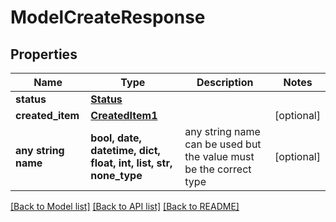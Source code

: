 # ModelCreateResponse


## Properties
Name | Type | Description | Notes
------------ | ------------- | ------------- | -------------
**status** | [**Status**](Status.md) |  | 
**created_item** | [**CreatedItem1**](CreatedItem1.md) |  | [optional] 
**any string name** | **bool, date, datetime, dict, float, int, list, str, none_type** | any string name can be used but the value must be the correct type | [optional]

[[Back to Model list]](../README.md#documentation-for-models) [[Back to API list]](../README.md#documentation-for-api-endpoints) [[Back to README]](../README.md)


